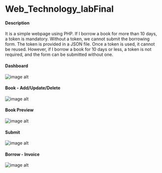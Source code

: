 # Web_Technology_labFinal
#### Description
It is a simple webpage using PHP. If I borrow a book for more than 10 days, a token is mandatory. Without a token, we cannot submit the borrowing form.
The token is provided in a JSON file. Once a token is used, it cannot be reused. However, if I borrow a book for 10 days or less, a token is not required, and the form can be submitted without one.
#### Dashboard
![image alt](https://github.com/muzahidulsaki/Web_Technology_labFinal/blob/main/images/img1.jpg?raw=true)

#### Book - Add/Update/Delete
![image alt](https://github.com/muzahidulsaki/Web_Technology_labFinal/blob/main/images/img2.jpg?raw=true)

#### Book Preview
![image alt](https://github.com/muzahidulsaki/Web_Technology_labFinal/blob/main/images/img3.jpg?raw=true)

#### Submit
![image alt](https://github.com/muzahidulsaki/Web_Technology_labFinal/blob/main/images/img4.jpg?raw=true)

#### Borrow - Invoice 
![image alt](https://github.com/muzahidulsaki/Web_Technology_labFinal/blob/main/images/img5.jpg?raw=true)
